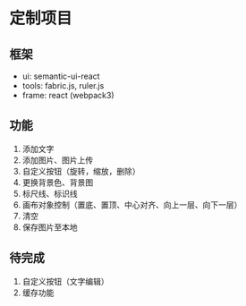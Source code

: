 # 定制项目

## 框架
* ui: semantic-ui-react
* tools: fabric.js, ruler.js
* frame: react (webpack3)

## 功能
1. 添加文字
2. 添加图片、图片上传
3. 自定义按钮（旋转，缩放，删除）
4. 更换背景色、背景图
5. 标尺线、标识线
6. 画布对象控制（置底、置顶、中心对齐、向上一层、向下一层）
7. 清空
8. 保存图片至本地

## 待完成
1. 自定义按钮（文字编辑）
2. 缓存功能